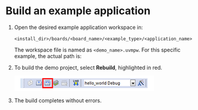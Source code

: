# Build an example application

1.  Open the desired example application workspace in:

    ```
    <install_dir>/boards/<board_name>/<example_type>/<application_name>/mdk
    ```

    The workspace file is named as `<demo_name>.uvmpw`. For this specific example, the actual path is:

2.  To build the demo project, select **Rebuild**, highlighted in red.

    ![](images/build_the_demo.png "Build the demo")

3.  The build completes without errors.

